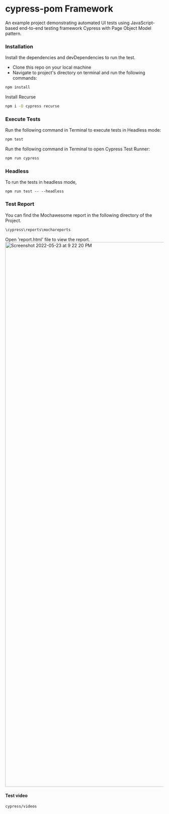 # cypress-pom Framework

An example project demonstrating automated UI tests using JavaScript-based end-to-end testing framework Cypress with Page Object Model pattern.


### Installation

Install the dependencies and devDependencies to run the test.
- Clone this repo on your local machine
- Navigate to project's directory on terminal and run the following commands:

```sh
npm install
```

Install Recurse
```sh
npm i -D cypress recurse
```

### Execute Tests

Run the following command in Terminal to execute tests in Headless mode:

```sh
npm test
```

Run the following command in Terminal to open Cypress Test Runner:

```sh
npm run cypress
```

### Headless

To run the tests in headless mode,
```
npm run test -- --headless
```

### Test Report

You can find the Mochawesome report in the following directory of the Project.

```sh
\cypress\reports\mochareports
```

Open 'report.html' file to view the report.
<img width="1727" alt="Screenshot 2022-05-23 at 9 22 20 PM" src="https://user-images.githubusercontent.com/105927698/169858782-d557975e-7525-4928-8541-13503e01249a.png">


#### Test video 

```sh
cypress/videos
```

